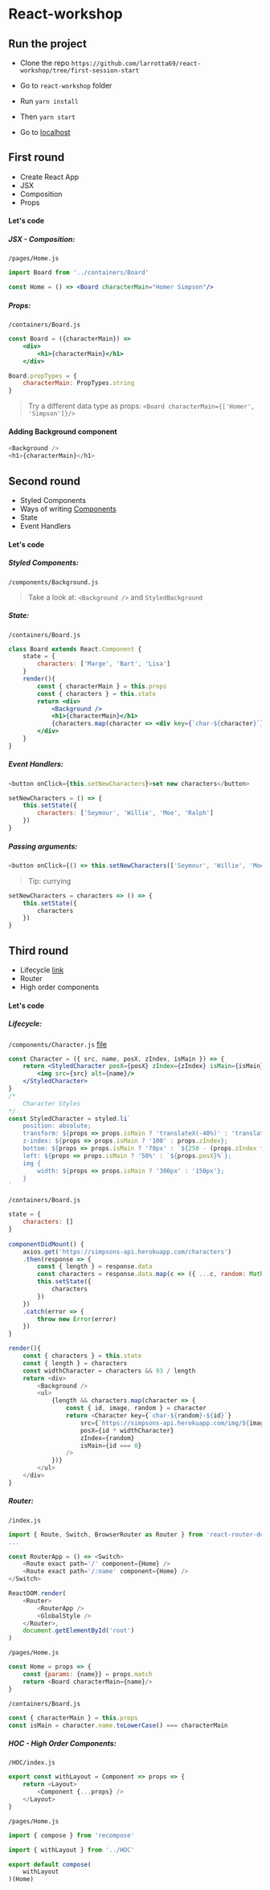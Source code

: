 # React-workshop

## Run the project

* Clone the repo `https://github.com/larrotta69/react-workshop/tree/first-session-start`

* Go to `react-workshop` folder
* Run `yarn install`
* Then `yarn start`
* Go to [localhost](http://localhost:3000/)

## First round

* Create React App
* JSX
* Composition
* Props

#### Let's code

##### JSX - Composition:

`/pages/Home.js`

```jsx
import Board from '../containers/Board'

const Home = () => <Board characterMain="Homer Simpson"/>
```

##### Props:

`/containers/Board.js`

```jsx
const Board = ({characterMain}) =>
    <div>
        <h1>{characterMain}</h1>
    </div>

Board.propTypes = {
    characterMain: PropTypes.string
}
```

> Try a different data type as props: `<Board characterMain={['Homer', 'Simpson']}/>`

#### Adding Background component


```js
<Background />
<h1>{characterMain}</h1>
```
## Second round

* Styled Components
* Ways of writing [Components](https://medium.com/@the.benhawy/3-ways-to-create-react-components-8b3620e4ea0)
* State
* Event Handlers

#### Let's code

##### Styled Components:

`/components/Background.js`
> Take a look at: `<Background />` and `StyledBackground`

##### State:

`/containers/Board.js`

```jsx
class Board extends React.Component {
    state = {
        characters: ['Marge', 'Bart', 'Lisa']
    }
    render(){
	    const { characterMain } = this.props
	    const { characters } = this.state
	    return <div>
	        <Background />
	        <h1>{characterMain}</h1>
	        {characters.map(character => <div key={`char-${character}`}>{character}</div>)}
	    </div>
    }
}
```
##### Event Handlers:

```js
<button onClick={this.setNewCharacters}>set new characters</button>
```
```js
setNewCharacters = () => {
	this.setState({
		characters: ['Seymour', 'Willie', 'Moe', 'Ralph']
	})
}
```
##### Passing arguments:

```js
<button onClick={() => this.setNewCharacters(['Seymour', 'Willie', 'Moe', 'Ralph'])}>set new characters</button>
```
> Tip: currying

```js
setNewCharacters = characters => () => {
    this.setState({
        characters
    })
}
```

## Third round

* Lifecycle [link](https://rangle.github.io/react-training/react-lifecycles/)
* Router
* High order components

#### Let's code

##### Lifecycle:

`/components/Character.js` [file](https://github.com/larrotta69/react-workshop/blob/first-session/src/components/Character.js)

```jsx
const Character = ({ src, name, posX, zIndex, isMain }) => {
    return <StyledCharacter posX={posX} zIndex={zIndex} isMain={isMain}>
        <img src={src} alt={name}/>
    </StyledCharacter>
}
/*
    Character Styles
*/
const StyledCharacter = styled.li`
    position: absolute;
    transform: ${props => props.isMain ? 'translateX(-40%)' : 'translateX(-30%)'};
    z-index: ${props => props.isMain ? '100' : props.zIndex};
    bottom: ${props => props.isMain ? '70px' : `${250 - (props.zIndex * 5)}px`};
    left: ${props => props.isMain ? '50%' : `${props.posX}%`};
    img {
        width: ${props => props.isMain ? '300px' : '150px'};
    }
`
```

`/containers/Board.js`

```js
state = {
    characters: []
}
    
componentDidMount() {
    axios.get('https://simpsons-api.herokuapp.com/characters')
    .then(response => {
        const { length } = response.data
        const characters = response.data.map(c => ({ ...c, random: Math.floor(Math.random() * length)}))
        this.setState({
            characters
        })
    })
    .catch(error => {
        throw new Error(error)
    })
}

render(){
    const { characters } = this.state
    const { length } = characters
    const widthCharacter = characters && 93 / length
    return <div>
        <Background />
        <ul>
            {length && characters.map(character => {
                const { id, image, random } = character
                return <Character key={`char-${random}-${id}`}
                    src={`https://simpsons-api.herokuapp.com/img/${image}`}
                    posX={id * widthCharacter}
                    zIndex={random}
                    isMain={id === 0}
                />
            })}
        </ul>
    </div>
}
```
##### Router:

`/index.js`

```js
import { Route, Switch, BrowserRouter as Router } from 'react-router-dom'
...

const RouterApp = () => <Switch>
    <Route exact path='/' component={Home} />
    <Route exact path='/:name' component={Home} />
</Switch>

ReactDOM.render(
    <Router>
        <RouterApp />
        <GlobalStyle />
    </Router>,
    document.getElementById('root')
)
```

`/pages/Home.js`

```js
const Home = props => {
	const {params: {name}} = props.match
	return <Board characterMain={name}/>
}

```
`/containers/Board.js`

```js
const { characterMain } = this.props
const isMain = character.name.toLowerCase() === characterMain

```

##### HOC - High Order Components:

`/HOC/index.js`

```js
export const withLayout = Component => props => {
    return <Layout>
        <Component {...props} />
    </Layout>
}
```

`/pages/Home.js`

```js
import { compose } from 'recompose'

import { withLayout } from '../HOC'

export default compose(
    withLayout
)(Home)
```
